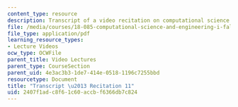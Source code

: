```yaml
---
content_type: resource
description: Transcript of a video recitation on computational science and engineering.
file: /media/courses/18-085-computational-science-and-engineering-i-fall-2008/2407f1adc8f61c60accbf6366db7c824_18-085F08-R11.pdf
file_type: application/pdf
learning_resource_types:
- Lecture Videos
ocw_type: OCWFile
parent_title: Video Lectures
parent_type: CourseSection
parent_uid: 4e3ac3b3-1de7-414e-0518-1196c7255bbd
resourcetype: Document
title: "Transcript \u2013 Recitation 11"
uid: 2407f1ad-c8f6-1c60-accb-f6366db7c824
---
```

